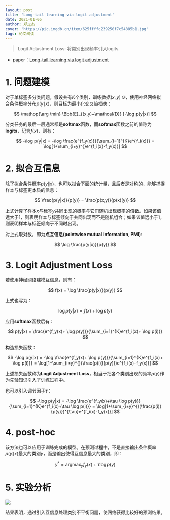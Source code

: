 ```yaml
---
layout: post
title: 'Long-tail learning via logit adjustment'
date: 2021-01-05
author: 郑之杰
cover: 'https://pic.imgdb.cn/item/625ffffc239250f7c54885b1.jpg'
tags: 论文阅读
---
```


> Logit Adjustment Loss: 将类别出现频率引入logits.

- paper：[Long-tail learning via logit adjustment](https://arxiv.org/abs/2007.07314)

# 1. 问题建模
对于单标签多分类问题，假设共有$K$个类别，训练数据$(x,y)~\mathcal{D}$，使用神经网络拟合条件概率分布$p(y\|x)$，则目标为最小化交叉熵损失：

$$ \mathop{\arg \min} \Bbb{E}_{(x,y)~\mathcal{D}} [-\log p(y|x)] $$

分类任务的最后一层通常都是**softmax**函数，而**softmax**函数之前的值称为**logits**，记为$f(x)$，则有：

$$ -\log p(y|x) = -\log \frac{e^{f_y(x)}}{\sum_{i=1}^{K}e^{f_i(x)}} = \log[1+\sum_{i≠y}^{}e^{f_i(x)-f_y(x)}] $$

# 2. 拟合互信息

除了拟合条件概率$p(y\|x)$，也可以拟合下面的统计量，且后者是对称的，能够捕捉样本与标签更本质的信息：

$$ \frac{p(y|x)}{p(y)} = \frac{p(x,y)}{p(x)(y)} $$

上式计算了样本$x$与标签$y$共同出现的概率与它们随机出现概率的倍数。如果该值远大于$1$，则表明样本与标签倾向于共同出现而不是随机组合；如果该值远小于$1$，则表明样本与标签倾向于不同时出现。

对上式取对数，即为**点互信息(pointwise mutual information, PMI)**:

$$ \log \frac{p(y|x)}{p(y)} $$

# 3. Logit Adjustment Loss

若使用神经网络建模互信息，则有：

$$ f(x) = \log \frac{p(y|x)}{p(y)} $$

上式也写为：

$$ \log p(y|x) = f(x) + \log p(y) $$

应用**softmax**函数后有：

$$ p(y|x) = \frac{e^{f_y(x)+ \log p(y)}}{\sum_{i=1}^{K}e^{f_i(x)+ \log p(i)}} $$

构造损失函数：

$$ -\log p(y|x) = -\log  \frac{e^{f_y(x)+ \log p(y)}}{\sum_{i=1}^{K}e^{f_i(x)+ \log p(i)}} = \log[1+\sum_{i≠y}^{}(\frac{p(i)}{p(y)})e^{f_i(x)-f_y(x)}] $$

上述损失函数称为**Logit Adjustment Loss**，相当于把各个类别出现的频率$p(y)$作为先验知识引入了训练过程中。

也可以引入调节因子$\tau$：

$$ -\log p(y|x) = -\log  \frac{e^{f_y(x)+\tau \log p(y)}}{\sum_{i=1}^{K}e^{f_i(x)+\tau \log p(i)}} = \log[1+\sum_{i≠y}^{}(\frac{p(i)}{p(y)})^{\tau}e^{f_i(x)-f_y(x)}] $$

# 4. post-hoc
该方法也可以应用于训练完成的模型。在预测过程中，不是直接输出条件概率$p(y\|x)$最大的类别$y$，而是输出使得互信息最大的类别，即：

$$ y^{*} = \mathop{\arg \max}_{y} f_y(x) +\tau \log p(y) $$

# 5. 实验分析

![](https://pic.imgdb.cn/item/62600950239250f7c55b3690.jpg)

结果表明，通过引入互信息处理类别不平衡问题，使网络获得比较好的预测结果。

